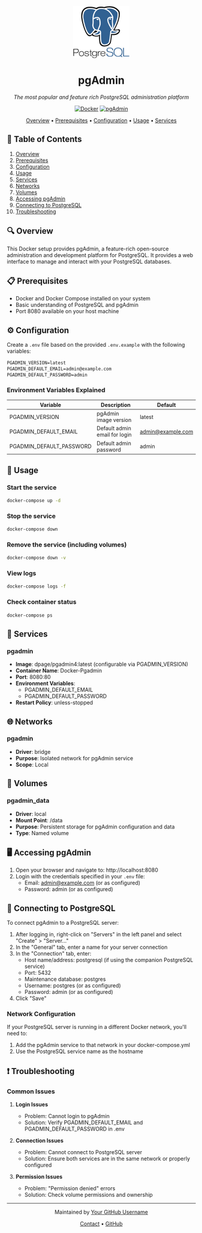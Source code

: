 <div align="center">
  <img src="https://raw.githubusercontent.com/docker-library/docs/b449be7df57e9ed9086bb5821bfb5d6cdc5d67a4/postgres/logo.png" alt="pgAdmin" width="150" />
  <h1><b>pgAdmin</b></h1>
  <p><i>The most popular and feature rich PostgreSQL administration platform</i></p>
  
  [![Docker][docker-shield]][docker-url]
  [![pgAdmin][pgadmin-shield]][pgadmin-url]
  
  <p align="center">
    <a href="#overview">Overview</a> •
    <a href="#prerequisites">Prerequisites</a> •
    <a href="#configuration">Configuration</a> •
    <a href="#usage">Usage</a> •
    <a href="#services">Services</a>
  </p>
</div>

## 📑 Table of Contents
1. [Overview](#overview)
2. [Prerequisites](#prerequisites)
3. [Configuration](#configuration)
4. [Usage](#usage)
5. [Services](#services)
6. [Networks](#networks)
7. [Volumes](#volumes)
8. [Accessing pgAdmin](#accessing-pgadmin)
9. [Connecting to PostgreSQL](#connecting-to-postgresql)
10. [Troubleshooting](#troubleshooting)

## 🔍 Overview
This Docker setup provides pgAdmin, a feature-rich open-source administration and development platform for PostgreSQL. It provides a web interface to manage and interact with your PostgreSQL databases.

## 📋 Prerequisites
- Docker and Docker Compose installed on your system
- Basic understanding of PostgreSQL and pgAdmin
- Port 8080 available on your host machine

## ⚙️ Configuration
Create a `.env` file based on the provided `.env.example` with the following variables:

```
PGADMIN_VERSION=latest
PGADMIN_DEFAULT_EMAIL=admin@example.com
PGADMIN_DEFAULT_PASSWORD=admin
```

### Environment Variables Explained

| Variable | Description | Default |
|----------|-------------|---------|
| PGADMIN_VERSION | pgAdmin image version | latest |
| PGADMIN_DEFAULT_EMAIL | Default admin email for login | admin@example.com |
| PGADMIN_DEFAULT_PASSWORD | Default admin password | admin |

## 🚀 Usage

### Start the service
```bash
docker-compose up -d
```

### Stop the service
```bash
docker-compose down
```

### Remove the service (including volumes)
```bash
docker-compose down -v
```

### View logs
```bash
docker-compose logs -f
```

### Check container status
```bash
docker-compose ps
```

## 🔧 Services

### pgadmin
- **Image**: dpage/pgadmin4:latest (configurable via PGADMIN_VERSION)
- **Container Name**: Docker-Pgadmin
- **Port**: 8080:80
- **Environment Variables**:
  - PGADMIN_DEFAULT_EMAIL
  - PGADMIN_DEFAULT_PASSWORD
- **Restart Policy**: unless-stopped

## 🌐 Networks

### pgadmin
- **Driver**: bridge
- **Purpose**: Isolated network for pgAdmin service
- **Scope**: Local

## 💾 Volumes

### pgadmin_data
- **Driver**: local
- **Mount Point**: /data
- **Purpose**: Persistent storage for pgAdmin configuration and data
- **Type**: Named volume

## 🖥️ Accessing pgAdmin

1. Open your browser and navigate to: http://localhost:8080
2. Login with the credentials specified in your `.env` file:
   - Email: admin@example.com (or as configured)
   - Password: admin (or as configured)

## 🔌 Connecting to PostgreSQL

To connect pgAdmin to a PostgreSQL server:

1. After logging in, right-click on "Servers" in the left panel and select "Create" > "Server..."
2. In the "General" tab, enter a name for your server connection
3. In the "Connection" tab, enter:
   - Host name/address: postgresql (if using the companion PostgreSQL service)
   - Port: 5432
   - Maintenance database: postgres
   - Username: postgres (or as configured)
   - Password: admin (or as configured)
4. Click "Save"

### Network Configuration

If your PostgreSQL server is running in a different Docker network, you'll need to:
1. Add the pgAdmin service to that network in your docker-compose.yml
2. Use the PostgreSQL service name as the hostname

## ❗ Troubleshooting

### Common Issues

1. **Login Issues**
   - Problem: Cannot login to pgAdmin
   - Solution: Verify PGADMIN_DEFAULT_EMAIL and PGADMIN_DEFAULT_PASSWORD in .env

2. **Connection Issues**
   - Problem: Cannot connect to PostgreSQL server
   - Solution: Ensure both services are in the same network or properly configured

3. **Permission Issues**
   - Problem: "Permission denied" errors
   - Solution: Check volume permissions and ownership

---

<div align="center">
  <p>Maintained by <a href="https://github.com/yourusername">Your GitHub Username</a></p>
  <p>
    <a href="mailto:your.email@example.com">Contact</a> •
    <a href="https://github.com/yourusername">GitHub</a>
  </p>
</div>

<!-- MARKDOWN LINKS & BADGES -->
[docker-shield]: https://img.shields.io/badge/Docker-2496ED?style=for-the-badge&logo=docker&logoColor=white
[docker-url]: https://www.docker.com/
[pgadmin-shield]: https://img.shields.io/badge/pgAdmin-336791?style=for-the-badge&logo=postgresql&logoColor=white
[pgadmin-url]: https://www.pgadmin.org/